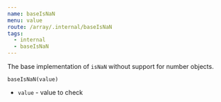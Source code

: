 ```yaml
---
name: baseIsNaN
menu: value
route: /array/.internal/baseIsNaN
tags:
  - internal
  - baseIsNaN
---
```


The base implementation of `isNaN` without support for number objects.

`baseIsNaN(value)`

- `value` - value to check
